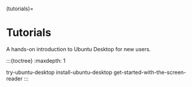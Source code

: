 (tutorials)=
# Tutorials

A hands-on introduction to Ubuntu Desktop for new users.


:::{toctree}
   :maxdepth: 1

try-ubuntu-desktop
install-ubuntu-desktop
get-started-with-the-screen-reader
:::

